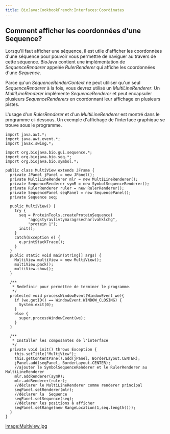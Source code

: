 ```yaml
---
title: BioJava:CookbookFrench:Interfaces:Coordinates
---
```


Comment afficher les coordonnées d'une Sequence?
------------------------------------------------

Lorsqu'il faut afficher une séquence, il est utile d'afficher les
coordonnées d'une séquence pour pouvoir vous permettre de naviguer au
travers de cette séquence. BioJava contient une implémentation de
*SequenceRenderer* appelée *RulerRenderer* qui affiche les coordonnées
d'une *Sequence*.

Parce qu'un *SequenceRenderContext* ne peut utiliser qu'un seul
*SequenceRenderer* à la fois, vous devrez utilisé un
*MultiLineRenderer*. Un *MultiLineRenderer* implémente
*SequenceRenderer* et peut encapsuler plusieurs *SequenceRenderers* en
coordonnant leur affichage en plusieurs pistes.

L'usage d'un *RulerRenderer* et d'un *MultiLineRenderer* est montré dans
le programme ci-dessous. Un exemple d'affichage de l'interface graphique
se trouve sous le programme.

    import java.awt.*;
    import java.awt.event.*;
    import javax.swing.*;

    import org.biojava.bio.gui.sequence.*;
    import org.biojava.bio.seq.*;
    import org.biojava.bio.symbol.*;

    public class MultiView extends JFrame {
      private JPanel jPanel = new JPanel();
      private MultiLineRenderer mlr = new MultiLineRenderer();
      private SequenceRenderer symR = new SymbolSequenceRenderer();
      private RulerRenderer ruler = new RulerRenderer();
      private SequencePanel seqPanel = new SequencePanel();
      private Sequence seq;

      public MultiView() {
        try {
          seq = ProteinTools.createProteinSequence(
              "agcgstyravlivtymaragrsecharlvahklchg",
              "protein 1");
          init();
        }
        catch(Exception e) {
          e.printStackTrace();
        }
      }
      public static void main(String[] args) {
        MultiView multiView = new MultiView();
        multiView.pack();
        multiView.show();
      }
      
      /**
       * Redefinir pour permettre de terminer le programme.
       */
      protected void processWindowEvent(WindowEvent we){
        if (we.getID() == WindowEvent.WINDOW_CLOSING) {
          System.exit(0);
        }
        else {
          super.processWindowEvent(we);
        }
      }
      
      /**
       * Installer les composantes de l'interface
       */
      private void init() throws Exception {
        this.setTitle("MultiView");
        this.getContentPane().add(jPanel, BorderLayout.CENTER);
        jPanel.add(seqPanel, BorderLayout.CENTER);
        //ajouter le SymbolSequenceRenderer et le RulerRenderer au MultiLineRenderer
        mlr.addRenderer(symR);
        mlr.addRenderer(ruler);
        //déclarer le MultiLineRenderer comme renderer principal
        seqPanel.setRenderer(mlr);
        //déclarer la  Sequence
        seqPanel.setSequence(seq);
        //déclarer les positions à afficher 
        seqPanel.setRange(new RangeLocation(1,seq.length()));
      }
    }

<image:Multiview.jpg>
